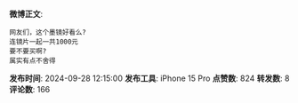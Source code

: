 **微博正文**: 
```
网友们，这个墨镜好看么?
连镜片一起一共1000元
要不要买啊?
属实有点不舍得
```
**发布时间**: 2024-09-28 12:15:00
**发布工具**: iPhone 15 Pro
**点赞数**: 824
**转发数**: 8
**评论数**: 166
